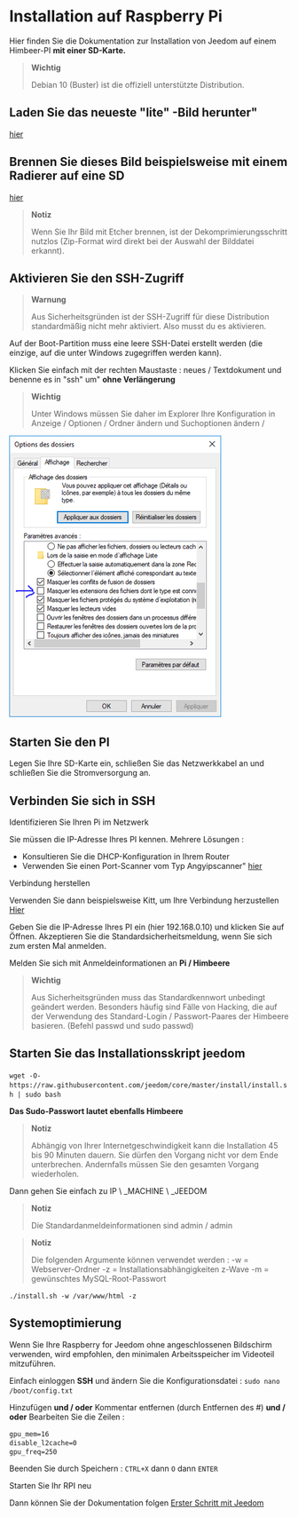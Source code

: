 # Installation auf Raspberry Pi

Hier finden Sie die Dokumentation zur Installation von Jeedom auf einem Himbeer-PI **mit einer SD-Karte.**

> **Wichtig**
>
> Debian 10 (Buster) ist die offiziell unterstützte Distribution.

## Laden Sie das neueste "lite" -Bild herunter"

[hier](https://downloads.raspberrypi.org/raspbian_lite_latest)

## Brennen Sie dieses Bild beispielsweise mit einem Radierer auf eine SD

[hier](https://etcher.io/)

> **Notiz**
>
> Wenn Sie Ihr Bild mit Etcher brennen, ist der Dekomprimierungsschritt nutzlos (Zip-Format wird direkt bei der Auswahl der Bilddatei erkannt).

## Aktivieren Sie den SSH-Zugriff

> **Warnung**
>
> Aus Sicherheitsgründen ist der SSH-Zugriff für diese Distribution standardmäßig nicht mehr aktiviert. Also musst du es aktivieren.

Auf der Boot-Partition muss eine leere SSH-Datei erstellt werden (die einzige, auf die unter Windows zugegriffen werden kann).

Klicken Sie einfach mit der rechten Maustaste : neues / Textdokument und benenne es in "ssh" um" **ohne Verlängerung**

> **Wichtig**
>
> Unter Windows müssen Sie daher im Explorer Ihre Konfiguration in Anzeige / Optionen / Ordner ändern und Suchoptionen ändern /

![ExtensionFichier](images/ExtensionFichier.PNG)

## Starten Sie den PI

Legen Sie Ihre SD-Karte ein, schließen Sie das Netzwerkkabel an und schließen Sie die Stromversorgung an.

## Verbinden Sie sich in SSH

Identifizieren Sie Ihren Pi im Netzwerk

Sie müssen die IP-Adresse Ihres PI kennen. Mehrere Lösungen :

-   Konsultieren Sie die DHCP-Konfiguration in Ihrem Router
-   Verwenden Sie einen Port-Scanner vom Typ Angyipscanner" [hier](http://angryip.org/download/#windows)

Verbindung herstellen

Verwenden Sie dann beispielsweise Kitt, um Ihre Verbindung herzustellen [Hier](http://www.putty.org/)

Geben Sie die IP-Adresse Ihres PI ein (hier 192.168.0.10) und klicken Sie auf Öffnen. Akzeptieren Sie die Standardsicherheitsmeldung, wenn Sie sich zum ersten Mal anmelden.

Melden Sie sich mit Anmeldeinformationen an **Pi / Himbeere**

> **Wichtig**
>
> Aus Sicherheitsgründen muss das Standardkennwort unbedingt geändert werden. Besonders häufig sind Fälle von Hacking, die auf der Verwendung des Standard-Login / Passwort-Paares der Himbeere basieren. (Befehl passwd und sudo passwd)

## Starten Sie das Installationsskript jeedom

``wget -O- https://raw.githubusercontent.com/jeedom/core/master/install/install.sh | sudo bash``

**Das Sudo-Passwort lautet ebenfalls Himbeere**

> **Notiz**
>
> Abhängig von Ihrer Internetgeschwindigkeit kann die Installation 45 bis 90 Minuten dauern. Sie dürfen den Vorgang nicht vor dem Ende unterbrechen. Andernfalls müssen Sie den gesamten Vorgang wiederholen.

Dann gehen Sie einfach zu IP \ _MACHINE \ _JEEDOM

> **Notiz**
>
> Die Standardanmeldeinformationen sind admin / admin

> **Notiz**
>
> Die folgenden Argumente können verwendet werden : -w = Webserver-Ordner -z = Installationsabhängigkeiten z-Wave -m = gewünschtes MySQL-Root-Passwort

````
./install.sh -w /var/www/html -z
````

## Systemoptimierung

Wenn Sie Ihre Raspberry for Jeedom ohne angeschlossenen Bildschirm verwenden, wird empfohlen, den minimalen Arbeitsspeicher im Videoteil mitzuführen.

Einfach einloggen **SSH** und ändern Sie die Konfigurationsdatei : ``sudo nano /boot/config.txt``

Hinzufügen **und / oder** Kommentar entfernen (durch Entfernen des #) **und / oder** Bearbeiten Sie die Zeilen :

````
gpu_mem=16
disable_l2cache=0
gpu_freq=250
````

Beenden Sie durch Speichern : ``CTRL+X`` dann ``O`` dann ``ENTER``

Starten Sie Ihr RPI neu

Dann können Sie der Dokumentation folgen [Erster Schritt mit Jeedom](https://doc.jeedom.com/de_DE/premiers-pas/index)
